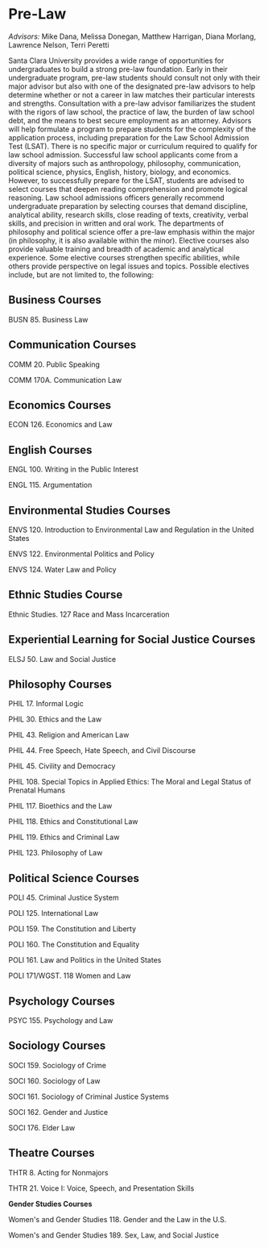 Pre-Law
=======

*Advisors:* Mike Dana, Melissa Donegan, Matthew Harrigan, Diana Morlang, Lawrence Nelson, Terri Peretti

Santa Clara University provides a wide range of opportunities for undergraduates to build a strong pre-law foundation. Early in their undergraduate program, pre-law students should consult not only with their major advisor but also with one of the designated pre-law advisors to help determine whether or not a career in law matches their particular interests and strengths. Consultation with a pre-law advisor familiarizes the student with the rigors of law school, the practice of law, the burden of law school debt, and the means to best secure employment as an attorney. Advisors will help formulate a program to prepare students for the complexity of the application process, including preparation for the Law School Admission Test (LSAT). There is no specific major or curriculum required to qualify for law school admission. Successful law school applicants come from a diversity of majors such as anthropology, philosophy, communication, political science, physics, English, history, biology, and economics. However, to successfully prepare for the LSAT, students are advised to select courses that deepen reading comprehension and promote logical reasoning. Law school admissions officers generally recommend undergraduate preparation by selecting courses that demand discipline, analytical ability, research skills, close reading of texts, creativity, verbal skills, and precision in written and oral work. The departments of philosophy and political science offer a pre-law emphasis within the major (in philosophy, it is also available within the minor). Elective courses also provide valuable training and breadth of academic and analytical experience. Some elective courses strengthen specific abilities, while others provide perspective on legal issues and topics. Possible electives include, but are not limited to, the following:

Business Courses
----------------

BUSN 85. Business Law

Communication Courses
---------------------

COMM 20. Public Speaking

COMM 170A. Communication Law

Economics Courses
-----------------

ECON 126. Economics and Law

English Courses
---------------

ENGL 100. Writing in the Public Interest

ENGL 115. Argumentation

Environmental Studies Courses
-----------------------------

ENVS 120. Introduction to Environmental Law and Regulation in the United States

ENVS 122. Environmental Politics and Policy

ENVS 124. Water Law and Policy

Ethnic Studies Course
---------------------

Ethnic Studies. 127 Race and Mass Incarceration

Experiential Learning for Social Justice Courses
------------------------------------------------

ELSJ 50. Law and Social Justice

Philosophy Courses
------------------

PHIL 17. Informal Logic

PHIL 30. Ethics and the Law

PHIL 43. Religion and American Law

PHIL 44. Free Speech, Hate Speech, and Civil Discourse

PHIL 45. Civility and Democracy

PHIL 108. Special Topics in Applied Ethics: The Moral and Legal Status of Prenatal Humans

PHIL 117. Bioethics and the Law

PHIL 118. Ethics and Constitutional Law

PHIL 119. Ethics and Criminal Law

PHIL 123. Philosophy of Law

Political Science Courses
-------------------------

POLI 45. Criminal Justice System

POLI 125. International Law

POLI 159. The Constitution and Liberty

POLI 160. The Constitution and Equality

POLI 161. Law and Politics in the United States

POLI 171/WGST. 118 Women and Law

Psychology Courses
------------------

PSYC 155. Psychology and Law

Sociology Courses
-----------------

SOCI 159. Sociology of Crime

SOCI 160. Sociology of Law

SOCI 161. Sociology of Criminal Justice Systems

SOCI 162. Gender and Justice

SOCI 176. Elder Law

Theatre Courses
---------------

THTR 8. Acting for Nonmajors

THTR 21. Voice I: Voice, Speech, and Presentation Skills

**Gender Studies Courses**

Women's and Gender Studies 118. Gender and the Law in the U.S.

Women's and Gender Studies 189. Sex, Law, and Social Justice
